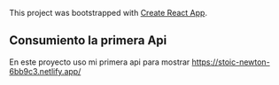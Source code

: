 This project was bootstrapped with [Create React App](https://github.com/facebook/create-react-app).

## Consumiento la primera Api
En este proyecto uso mi primera api para mostrar
https://stoic-newton-6bb9c3.netlify.app/

